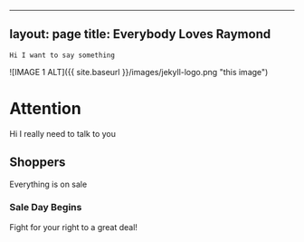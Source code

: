  ---
layout: page
title: Everybody Loves Raymond
---
    Hi I want to say something  
![IMAGE 1 ALT]({{ site.baseurl }}/images/jekyll-logo.png "this image")

# Attention
Hi I really need to talk to you
## Shoppers
Everything is on sale
### Sale Day Begins
Fight for your right to a great deal!

